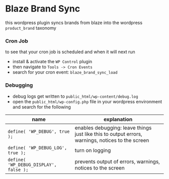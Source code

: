 # Blaze Brand Sync

this wordpress plugin syncs brands from blaze into the wordpress `product_brand` taxonomy

### Cron Job

to see that your cron job is scheduled and when it will next run

- install & activate the `WP Control` plugin
- then navigate to `Tools -> Cron Events`
- search for your cron event: `blaze_brand_sync_load`

### Debugging

- debug logs get written to `public_html/wp-content/debug.log`
- open the `public_html/wp-config.php` file in your wordpress environment and search for the following

| name                                   | explanation                                                                                      |
| -------------------------------------- | ------------------------------------------------------------------------------------------------ |
| `define( 'WP_DEBUG', true );`          | enables debugging: leave things just like this to output errors, warnings, notices to the screen |
| `define( 'WP_DEBUG_LOG', true );`      | turn on logging                                                                                  |
| `define( 'WP_DEBUG_DISPLAY', false );` | prevents output of errors, warnings, notices to the screen                                       |
